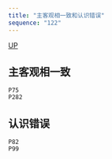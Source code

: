 ```yaml
---
title: "主客观相一致和认识错误"
sequence: "122"
---
```


[UP](/law/criminal-law-index.html)


## 主客观相一致

```text
P75
P282
```


## 认识错误

```text
P82
P99
```
